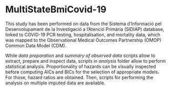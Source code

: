 # MultiStateBmiCovid-19

This study has been performed on data from the Sistema d’Informació pel Desenvolupament de la Investigació a l’Atenció Primària (SIDIAP) database, linked to COVID-19 PCR testing, hospitalisation, and mortality data, which was mapped to the Observational Medical Outcomes Partnership (OMOP) Common Data Model (CDM). 

While <i>data preparation</i> and <i>summary of observed data</i> scripts allow to extract, prepare and inspect data, scripts in <i>analysis</i> folder allow to perform statistical analysis.
Proportionality of hazards can be visually inspected before computing AICs and BICs for the selection of appropriate models. For those, hazard ratios are obtained.
Then, scripts for performing the analysis on multiple imputed data are available.
